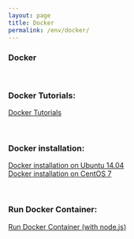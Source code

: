 ```yaml
---
layout: page
title: Docker
permalink: /env/docker/
---
```


### Docker


<br/>

### Docker Tutorials:

[Docker Tutorials](/env/docker/tutorials/)


<br/>

### Docker installation:

[Docker installation on Ubuntu 14.04](/env/docker/installation/ubuntu/)  
[Docker installation on CentOS 7](/env/docker/installation/centos/)  

<br/>

### Run Docker Container:

[Run Docker Container (with node.js)](/env/docker/run-container/)
